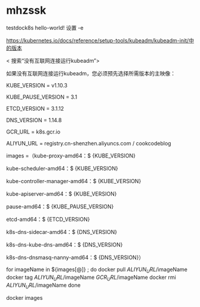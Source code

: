 # mhzssk
testdock8s
hello-world!
设置 -e

<https://kubernetes.io/docs/reference/setup-tools/kubeadm/kubeadm-init/中的版本>

< 搜索“没有互联网连接运行kubeadm”>

如果没有互联网连接运行kubeadm，您必须预先选择所需版本的主映像：

KUBE_VERSION = v1.10.3

KUBE_PAUSE_VERSION = 3.1

ETCD_VERSION = 3.1.12

DNS_VERSION = 1.14.8


GCR_URL = k8s.gcr.io

ALIYUN_URL = registry.cn-shenzhen.aliyuncs.com / cookcodeblog

images =（kube-proxy-amd64：$ {KUBE_VERSION}

kube-scheduler-amd64：$ {KUBE_VERSION}

kube-controller-manager-amd64：$ {KUBE_VERSION}

kube-apiserver-amd64：$ {KUBE_VERSION}

pause-amd64：$ {KUBE_PAUSE_VERSION}

etcd-amd64：$ {ETCD_VERSION}

k8s-dns-sidecar-amd64：$ {DNS_VERSION}

k8s-dns-kube-dns-amd64：$ {DNS_VERSION}

k8s-dns-dnsmasq-nanny-amd64：$ {DNS_VERSION}）


for imageName in ${images[@]} ; 
do
  docker pull $ALIYUN_URL/$imageName
  docker tag  $ALIYUN_URL/$imageName $GCR_URL/$imageName
  docker rmi $ALIYUN_URL/$imageName
done

docker images
